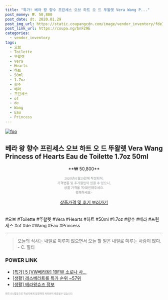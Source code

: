 ```yaml
--- 
title: "특가! 베라 왕 향수 프린세스 오브 하트 오 드 뚜왈렛 Vera Wang P..." 
post_money: ₩. 50,800 
post_date: dt. 2020.01.29 
post_img_url: https://static.coupangcdn.com/image/vendor_inventory/fde7/4ed017052268845f9c39abcf95e2d668d0e260923ce8f459267a55d59b8d.jpg 
post_link_url: https://coupa.ng/bnF29E 
categories: 
  - vendor_inventory 
tags: 
  - 오브 
  - Toilette 
  - 뚜왈렛 
  - Vera 
  - Hearts 
  - 하트 
  - 50ml 
  - 1.7oz 
  - 향수 
  - 베라 
  - 프린세스 
  - of 
  - de 
  - Wang 
  - Eau 
  - Princess 
--- 
```

[![foo](https://static.coupangcdn.com/image/vendor_inventory/fde7/4ed017052268845f9c39abcf95e2d668d0e260923ce8f459267a55d59b8d.jpg)](https://coupa.ng/bnF29E) 

## 베라 왕 향수 프린세스 오브 하트 오 드 뚜왈렛 Vera Wang Princess of Hearts Eau de Toilette 1.7oz 50ml 
<p style="text-align: center;">**₩ 50,800**</p> 
<p style="text-align: center;"><span style="color: #898c8f; font-family: Georgia,Times,serif; font-size: 0.75em;">2020년01월29일에 작성되어, <br>가격변동 및 추가할인이 있을 수 있으니,<br> 상품 가격을 꼭!확인해주세요.<br>행복하세요~</span> 
</p>	 
<div markdown="0" style="text-align: center;"><a href="https://coupa.ng/bnF29E" class="btn btn--success">상품가격 및 후기 보러가기</a></div> 
<br><br> 
  #오브 #Toilette #뚜왈렛 #Vera #Hearts #하트 #50ml #1.7oz #향수 #베라 #프린세스 #of #de #Wang #Eau #Princess 
<hr> 

> 오늘의 식사는 내일로 미루지 않으면서 오늘 할 일은 내일로 미루는 사람이 많다. - C. 힐티 


### POWER LINK

* <a href="https://blog.naver.com/an0733/221788941233" target="_blank">[특가] 5 [VW베라왕] 19FW 소로나 사...</a>
* <a href="https://blog.naver.com/sakai111/221785295512" target="_blank"> [생활] 레스베라트롤 특가 순위 ~57위</a>
* <a href="https://blog.naver.com/santokki14/221769812670" target="_blank"> [생활] 베라왕슈즈 정보 </a>

<span style="color: #898c8f; font-family: Georgia,Times,serif; font-size: 0.55em;">파트너스활동으로 작성자에게 일정액의 커미션이 제공될수 있습니다.</span> 
